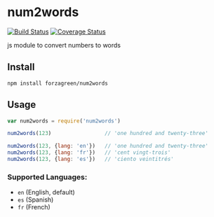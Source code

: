 # num2words

[![Build Status](https://travis-ci.org/forzagreen/num2words.svg?branch=master)](https://travis-ci.org/forzagreen/num2words)
[![Coverage Status](https://coveralls.io/repos/github/forzagreen/num2words/badge.svg?branch=master)](https://coveralls.io/github/forzagreen/num2words?branch=master)

js module to convert numbers to words

## Install

```
npm install forzagreen/num2words
```

## Usage

```js
var num2words = require('num2words')

num2words(123)                 // 'one hundred and twenty-three'

num2words(123, {lang: 'en'})   // 'one hundred and twenty-three'
num2words(123, {lang: 'fr'})   // 'cent vingt-trois'
num2words(123, {lang: 'es'})   // 'ciento veintitrés'

```

### Supported Languages:

- `en` (English, default)
- `es` (Spanish)
- `fr` (French)


